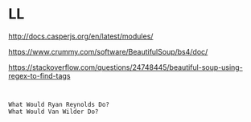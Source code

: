# LL


http://docs.casperjs.org/en/latest/modules/

https://www.crummy.com/software/BeautifulSoup/bs4/doc/

https://stackoverflow.com/questions/24748445/beautiful-soup-using-regex-to-find-tags

~~~~~~~~~~~~~~~~~~~~~~~    WWRD? | WWVWD?    ~~~~~~~~~~~~~~~~~~~~~~~


What Would Ryan Reynolds Do?
What Would Van Wilder Do?